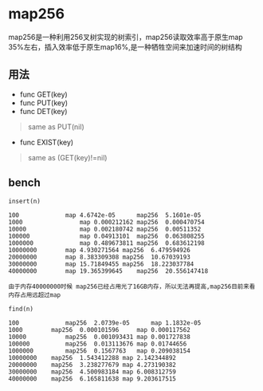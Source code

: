 # map256
map256是一种利用256叉树实现的树索引，map256读取效率高于原生map 35%左右，插入效率低于原生map16%,是一种牺牲空间来加速时间的树结构

## 用法
+ func GET(key)
+ func PUT(key)
+ func DET(key)

> same as PUT(nil)

+ func EXIST(key)

> same as (GET(key)!=nil)

## bench
```
insert(n)

100		        map	4.6742e-05      map256	5.1601e-05	
1000		        map	0.000212162	map256	0.000470754
10000		        map	0.002180742	map256	0.00511352
100000		        map	0.04913101	map256	0.063808255
1000000		        map	0.489673811	map256	0.683612198
10000000		map	4.930271564	map256	6.479594926
20000000		map	8.383309308	map256	10.67039193
30000000		map	15.71849455	map256	18.223037784
40000000		map	19.365399645	map256	20.556147418

由于内存40000000时候 map256已经占用光了16GB内存，所以无法再提高,map256目前来看内存占用远超过map

find(n)

100             map256	2.0739e-05      map	1.1832e-05
1000		map256	0.000101596     map	0.000117562
10000	        map256	0.001093431	map	0.001727838
100000	        map256	0.013113676	map	0.01744656
1000000	        map256	0.1567763	map	0.209038154
10000000	map256	1.543412288	map	2.142344892
20000000	map256	3.238277679	map	4.273190382
30000000	map256	4.500983184	map	6.008312759
40000000	map256	6.165811638	map	9.203617515
```